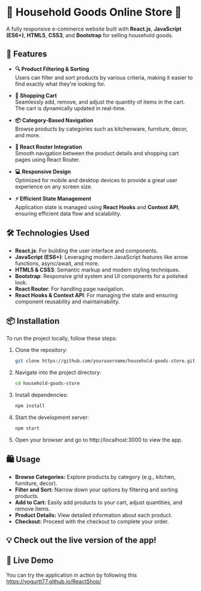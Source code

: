 # 🌟 Household Goods Online Store 🌟

A fully responsive e-commerce website built with **React.js**, **JavaScript (ES6+)**, **HTML5**, **CSS3**, and **Bootstrap** for selling household goods.

## 🚀 Features

- **🔍 Product Filtering & Sorting**  
  Users can filter and sort products by various criteria, making it easier to find exactly what they're looking for.

- **🛒 Shopping Cart**  
  Seamlessly add, remove, and adjust the quantity of items in the cart. The cart is dynamically updated in real-time.

- **📦 Category-Based Navigation**  
  Browse products by categories such as kitchenware, furniture, decor, and more.

- **🔗 React Router Integration**  
  Smooth navigation between the product details and shopping cart pages using React Router.

- **💻 Responsive Design**  
  Optimized for mobile and desktop devices to provide a great user experience on any screen size.

- **⚡ Efficient State Management**  
  Application state is managed using **React Hooks** and **Context API**, ensuring efficient data flow and scalability.

## 🛠 Technologies Used

- **React.js**: For building the user interface and components.
- **JavaScript (ES6+)**: Leveraging modern JavaScript features like arrow functions, async/await, and more.
- **HTML5 & CSS3**: Semantic markup and modern styling techniques.
- **Bootstrap**: Responsive grid system and UI components for a polished look.
- **React Router**: For handling page navigation.
- **React Hooks & Context API**: For managing the state and ensuring component reusability and maintainability.

## 📦 Installation

To run the project locally, follow these steps:

1. Clone the repository:
   ```bash
   git clone https://github.com/yourusername/household-goods-store.git
2. Navigate into the project directory:
   ```bash
   cd household-goods-store
3. Install dependencies:
   ```bash
   npm install
4. Start the development server:
   ```bash
   npm start
5. Open your browser and go to http://localhost:3000 to view the app.
   
## 🛍 Usage
- **Browse Categories:** Explore products by category (e.g., kitchen, furniture, decor).
- **Filter and Sort:** Narrow down your options by filtering and sorting products.
- **Add to Cart:** Easily add products to your cart, adjust quantities, and remove items.
- **Product Details:** View detailed information about each product.
- **Checkout:** Proceed with the checkout to complete your order.

## 💡 Check out the live version of the app!
## 🔗 Live Demo
You can try the application in action by following this https://yogurtt77.github.io/ReactShop/

